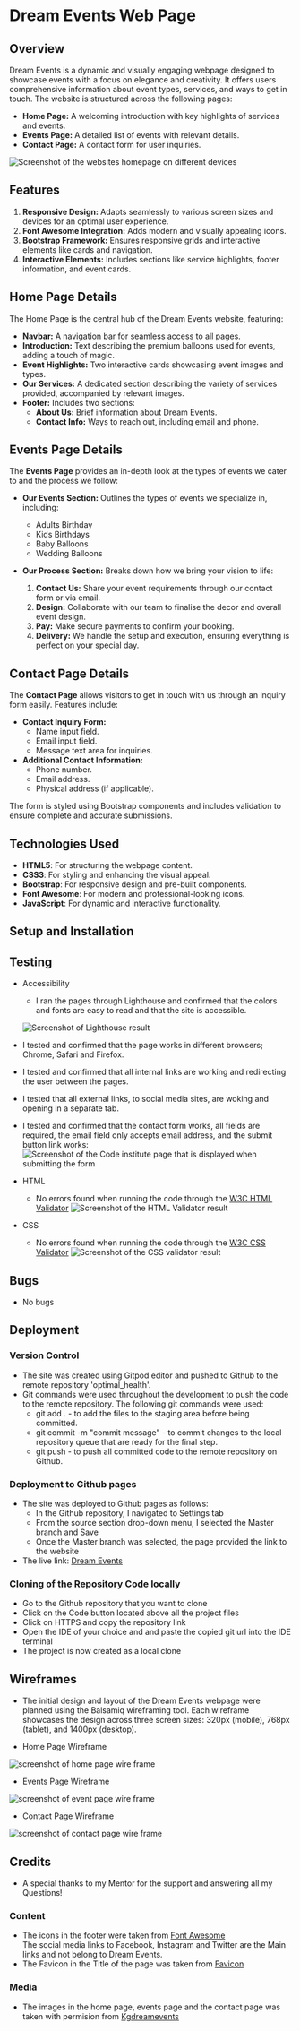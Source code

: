 # Dream Events Web Page

## Overview

Dream Events is a dynamic and visually engaging webpage designed to showcase events with a focus on elegance and creativity. It offers users comprehensive information about event types, services, and ways to get in touch. The website is structured across the following pages:
- **Home Page:** A welcoming introduction with key highlights of services and events.
- **Events Page:** A detailed list of events with relevant details.
- **Contact Page:** A contact form for user inquiries.

![Screenshot of the websites homepage on different devices](assets/images/responsive.jpg)

## Features

1. **Responsive Design:** Adapts seamlessly to various screen sizes and devices for an optimal user experience.
2. **Font Awesome Integration:** Adds modern and visually appealing icons.
3. **Bootstrap Framework:** Ensures responsive grids and interactive elements like cards and navigation.
4. **Interactive Elements:** Includes sections like service highlights, footer information, and event cards.

## Home Page Details

The Home Page is the central hub of the Dream Events website, featuring:
- **Navbar:** A navigation bar for seamless access to all pages.
- **Introduction:** Text describing the premium balloons used for events, adding a touch of magic.
- **Event Highlights:** Two interactive cards showcasing event images and types.
- **Our Services:** A dedicated section describing the variety of services provided, accompanied by relevant images.
- **Footer:** Includes two sections:
  - **About Us:** Brief information about Dream Events.
  - **Contact Info:** Ways to reach out, including email and phone.

## Events Page Details

The **Events Page** provides an in-depth look at the types of events we cater to and the process we follow:

- **Our Events Section:** Outlines the types of events we specialize in, including:
  - Adults Birthday
  - Kids Birthdays
  - Baby Balloons
  - Wedding Balloons
  
- **Our Process Section:** Breaks down how we bring your vision to life:
  1. **Contact Us:** Share your event requirements through our contact form or via email.
  2. **Design:** Collaborate with our team to finalise the decor and overall event design.
  3. **Pay:** Make secure payments to confirm your booking.
  4. **Delivery:** We handle the setup and execution, ensuring everything is perfect on your special day.

## Contact Page Details

The **Contact Page** allows visitors to get in touch with us through an inquiry form easily. Features include:
- **Contact Inquiry Form:**
  - Name input field.
  - Email input field.
  - Message text area for inquiries.
- **Additional Contact Information:**
  - Phone number.
  - Email address.
  - Physical address (if applicable).

The form is styled using Bootstrap components and includes validation to ensure complete and accurate submissions.

## Technologies Used

- **HTML5**: For structuring the webpage content.
- **CSS3**: For styling and enhancing the visual appeal.
- **Bootstrap**: For responsive design and pre-built components.
- **Font Awesome**: For modern and professional-looking icons.
- **JavaScript**: For dynamic and interactive functionality.

## Setup and Installation

## Testing
-   Accessibility
    -   I ran the pages through Lighthouse and confirmed that the colors and fonts are easy to read and that the site is accessible.
    
    ![Screenshot of Lighthouse result](/assets/images/img-lighthouce.png)
 
-   I tested and confirmed that the page works in different browsers; Chrome, Safari and Firefox.
-   I tested and confirmed that all internal links are working and redirecting the user between the pages.
-   I tested that all external links, to social media sites, are woking and opening in a separate tab.
-   I tested and confirmed that the contact form works, all fields are required, the email field only accepts email address, and the submit button link works:
![Screenshot of the Code institute page that is displayed when submitting the form](/assets/images/img-code-institute-form.png)

-   HTML
    -   No errors found when running the code through the [W3C HTML Validator](https://validator.w3.org/)
![Screenshot of the HTML Validator result](/assets/images/img-html-validator.png)

-   CSS
    -   No errors found when running the code through the [W3C CSS Validator](https://jigsaw.w3.org/css-validator/) 
![Screenshot of the CSS validator result](/assets/images/img-css-validator.png)    

## Bugs
- No bugs

## Deployment

### Version Control
-   The site was created using Gitpod editor and pushed to Github to the remote repository 'optimal_health'.
-   Git commands were used throughout the development to push the code to the remote repository. The following git commands were used:
    -   git add . - to add the files to the staging area before being committed.
    -   git commit -m "commit message" - to commit changes to the local repository queue that are ready for the final step.
    -   git push - to push all committed code to the remote repository on Github.

### Deployment to Github pages
-   The site was deployed to Github pages as follows:
    -   In the Github repository, I navigated to Settings tab
    -   From the source section drop-down menu, I selected the Master branch and Save
    -   Once the Master branch was selected, the page provided the link to the website
-   The live link: [Dream Events](https://saeed-l5.github.io/dream-events/)

### Cloning of the Repository Code locally
-   Go to the Github repository that you want to clone
-   Click on the Code button located above all the project files
-   Click on HTTPS and copy the repository link
-   Open the IDE of your choice and and paste the copied git url into the IDE terminal
-   The project is now created as a local clone

## Wireframes
-   The initial design and layout of the Dream Events webpage were planned using the Balsamiq wireframing tool. Each wireframe showcases the design across three screen sizes: 320px (mobile), 768px (tablet), and 1400px (desktop).

- Home Page Wireframe


![screenshot of home page wire frame](assets/images/img-wireframe-home.png)

- Events Page Wireframe

![screenshot of event page wire frame](assets/images/img-wireframe-event.png)

- Contact Page Wireframe

![screenshot of contact page wire frame](assets/images/img-wireframe-contact.png)

## Credits
-   A special thanks to my Mentor for the support and answering all my Questions!
### Content
-   The icons in the footer were taken from [Font Awesome](https://fontawesome.com/)   
The social media links to Facebook, Instagram and Twitter are the Main links and not belong to Dream Events.
-   The Favicon in the Title of the page was taken from [Favicon](https://favicon.io/emoji-favicons/)
### Media
-   The images in the home page, events page and the contact page was taken with permision from [Kgdreamevents](https://www.instagram.com/kgdreamevents/)
